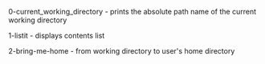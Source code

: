 0-current_working_directory - prints the absolute path name of the current working directory

1-listit - displays contents list

2-bring-me-home - from working directory to user's home directory
